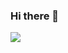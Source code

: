 ### Hi there 👋

[<img style="cursor: default;" src="https://github-readme-stats.vercel.app/api?username=brunoinds&theme=nord">](#)  
